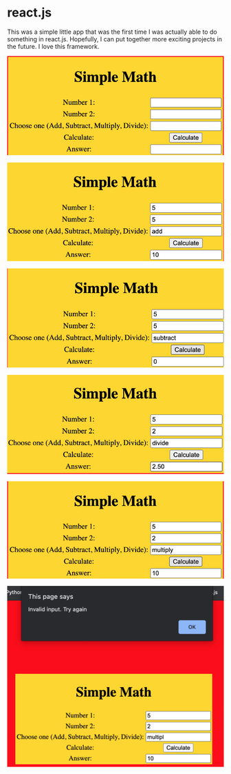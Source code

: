 # react.js
This was a simple little app that was the first time I was actually able to do something in react.js. Hopefully, I can put together more exciting projects in the future. I love this framework.

<p align="left"><img src="screenshots/screenshot_1.png"</p>
<p align="left"><img src="screenshots/screenshot_2.png"</p>
<p align="left"><img src="screenshots/screenshot_3.png"</p>
<p align="left"><img src="screenshots/screenshot_4.png"</p>
<p align="left"><img src="screenshots/screenshot_5.png"</p>
<p align="left"><img src="screenshots/screenshot_6.png"</p>
